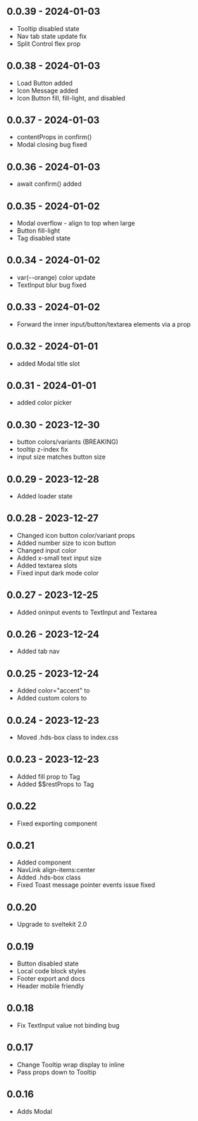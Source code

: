 ## 0.0.39 - 2024-01-03
- Tooltip disabled state
- Nav tab state update fix
- Split Control flex prop

## 0.0.38 - 2024-01-03
- Load Button added
- Icon Message added
- Icon Button fill, fill-light, and disabled

## 0.0.37 - 2024-01-03
- contentProps in confirm()
- Modal closing bug fixed

## 0.0.36 - 2024-01-03
- await confirm() added

## 0.0.35 - 2024-01-02
- Modal overflow - align to top when large
- Button fill-light
- Tag disabled state

## 0.0.34 - 2024-01-02
- var(--orange) color update
- TextInput blur bug fixed

## 0.0.33 - 2024-01-02
- Forward the inner input/button/textarea elements via a prop

## 0.0.32 - 2024-01-01
- added Modal title slot

## 0.0.31 - 2024-01-01
- added color picker

## 0.0.30 - 2023-12-30
- button colors/variants (BREAKING)
- tooltip z-index fix
- input size matches button size

## 0.0.29 - 2023-12-28
- Added loader state

## 0.0.28 - 2023-12-27
- Changed icon button color/variant props
- Added number size to icon button
- Changed input color
- Added x-small text input size
- Added textarea slots
- Fixed input dark mode color

## 0.0.27 - 2023-12-25
- Added oninput events to TextInput and Textarea

## 0.0.26 - 2023-12-24
- Added tab nav

## 0.0.25 - 2023-12-24
- Added color="accent" to <Tag>
- Added custom colors to <Tag>

## 0.0.24 - 2023-12-23
- Moved .hds-box class to index.css

## 0.0.23 - 2023-12-23
- Added fill prop to Tag
- Added $$restProps to Tag

## 0.0.22
- Fixed exporting <Tag> component

## 0.0.21
- Added <Tag> component
- NavLink align-items:center
- Added .hds-box class
- Fixed Toast message pointer events issue fixed

## 0.0.20
- Upgrade to sveltekit 2.0

## 0.0.19
- Button disabled state
- Local code block styles
- Footer export and docs
- Header mobile friendly

## 0.0.18
- Fix TextInput value not binding bug

## 0.0.17
- Change Tooltip wrap display to inline
- Pass props down to Tooltip

## 0.0.16
- Adds Modal